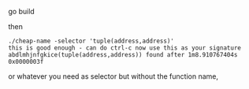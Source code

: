 go build

then

```
./cheap-name -selector 'tuple(address,address)'
this is good enough - can do ctrl-c now use this as your signature abdlmhjnfgkice(tuple(address,address)) found after 1m8.910767404s 0x0000003f
```

or whatever you need as selector but without the function name,

